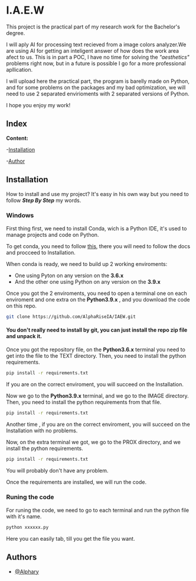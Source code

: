 
#  I.A.E.W


This project is the practical part of my research work for the Bachelor's degree.

I will aply AI for processing text recieved from a image colors analyzer.We are using AI for getting an inteligent answer of how does the work area afect to us. This is in part a POC, I have no time for solving the *"aesthetics"* problems right now, but in a future is possible I go for a more professional apllication. 

I will upload here the practical part, the program is  barelly made on Python, and for some problems on the packages and my bad optimization, we will need to use 2 separated envirioments with 2 separated versions of Python.

I hope you enjoy my work!







## Index

**Content:**

-[Installation](#install)

-[Author](#author)


<a id='install'></a>
## Installation

How to install and use my project?
It's easy in his own way but you need to follow __***Step By Step***__ my words.

### Windows
First thing first, we need to install Conda, wich is a Python IDE, it's used to manage projects and code on Python. 

To get conda, you need to follow [this](https://docs.conda.io/projects/conda/en/latest/user-guide/install/windows.html), there you will need to follow the docs and procceed to Installation.

When conda is ready, we need to build up 2 working enviroments:

- One using Pyton on any version on the **3.6.x**
- And the other one using Python on any version on the **3.9.x**

Once you got the 2 enviroments, you need to open a terminal one on each enviroment and one extra on the **Python3.9.x** , and you download the code on this repo.

```bash
git clone https://github.com/AlphaRiseIA/IAEW.git
```
#### You don't really need to install by git, you can just install the repo zip file and unpack it.

Once you got the repository file, on the **Python3.6.x** terminal you need to get into the file to the TEXT directory. Then, you need to install the python requirements.

```bash
pip install -r requirements.txt
```

If you are on the correct enviroment, you will succeed on the Installation. 

Now we go to the **Python3.9.x** terminal, and we go to the IMAGE directory. Then, you need to install the python requirements from that file.

```bash
pip install -r requirements.txt
```

Another time , if you are on the correct enviroment, you will succeed on the Installation with no problems.

Now, on the extra terminal we got, we go to the PROX directory, and we install the python requirements.

```bash
pip install -r requirements.txt
```

You will probably don't have any problem.

Once the requirements are installed, we will run the code.

### Runing the code
For runing the code, we need to go to each terminal and run the python file with it's name.

```bash
python xxxxxx.py 
```
Here you can easily tab, till you get the file you want.

<a id='author'></a>
## Authors

- [@Alphary](https://www.github.com/AlphaRiseIA)

